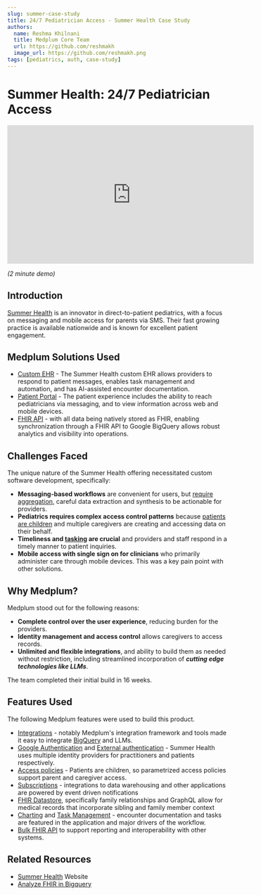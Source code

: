 ```yaml
---
slug: summer-case-study
title: 24/7 Pediatrician Access - Summer Health Case Study
authors:
  name: Reshma Khilnani
  title: Medplum Core Team
  url: https://github.com/reshmakh
  image_url: https://github.com/reshmakh.png
tags: [pediatrics, auth, case-study]
---
```


# Summer Health: 24/7 Pediatrician Access

<iframe width="560" height="315" src="https://www.youtube.com/embed/H2fJVYG8LvQ?start=0" title="YouTube video player" frameborder="0" allow="accelerometer; autoplay; clipboard-write; encrypted-media; gyroscope; picture-in-picture" allowfullscreen></iframe>

_(2 minute demo)_

## Introduction

[Summer Health](https://www.summerhealth.com/) is an innovator in direct-to-patient pediatrics, with a focus on messaging and mobile access for parents via SMS. Their fast growing practice is available nationwide and is known for excellent patient engagement.

## Medplum Solutions Used

- [Custom EHR](/solutions/custom-ehr) - The Summer Health custom EHR allows providers to respond to patient messages, enables task management and automation, and has AI-assisted encounter documentation.
- [Patient Portal](/solutions/patient-portal) - The patient experience includes the ability to reach pediatricians via messaging, and to view information across web and mobile devices.
- [FHIR API](/solutions/provider-portal#api-access) - with all data being natively stored as FHIR, enabling synchronization through a FHIR API to Google BigQuery allows robust analytics and visibility into operations.

## Challenges Faced

The unique nature of the Summer Health offering necessitated custom software development, specifically:

- **Messaging-based workflows** are convenient for users, but [require aggregation](/docs/communications/async-encounters), careful data extraction and synthesis to be actionable for providers.
- **Pediatrics requires complex access control patterns** because [patients are children](/docs/fhir-datastore/family-relationships) and multiple caregivers are creating and accessing data on their behalf.
- **Timeliness and [tasking](/docs/careplans/tasks) are crucial** and providers and staff respond in a timely manner to patient inquiries.
- **Mobile access with single sign on for clinicians** who primarily administer care through mobile devices. This was a key pain point with other solutions.

## Why Medplum?

Medplum stood out for the following reasons:

- **Complete control over the user experience**, reducing burden for the providers.
- **Identity management and access control** allows caregivers to access records.
- **Unlimited and flexible integrations**, and ability to build them as needed without restriction, including streamlined incorporation of _**cutting edge technologies like LLMs**_.

The team completed their initial build in 16 weeks.

## Features Used

The following Medplum features were used to build this product.

- [Integrations](/products/integration) - notably Medplum's integration framework and tools made it easy to integrate [BigQuery](https://cloud.google.com/architecture/analyzing-fhir-data-in-bigquery) and LLMs.
- [Google Authentication](/docs/auth/google-auth) and [External authentication](/docs/auth/external-identity-providers) - Summer Health uses multiple identity providers for practitioners and patients respectively.
- [Access policies](/docs/auth/access-control) - Patients are children, so parametrized access policies support parent and caregiver access.
- [Subscriptions](/docs/subscriptions) - integrations to data warehousing and other applications are powered by event driven notifications
- [FHIR Datastore](/docs/fhir-datastore), specifically family relationships and GraphQL allow for medical records that incorporate sibling and family member context
- [Charting](/docs/charting) and [Task Management](/docs/careplans/tasks) - encounter documentation and tasks are featured in the application and major drivers of the workflow.
- [Bulk FHIR API](/docs/api/fhir/operations/bulk-fhir) to support reporting and interoperability with other systems.

## Related Resources

- [Summer Health](https://www.summerhealth.com/) Website
- [Analyze FHIR in Bigquery](https://cloud.google.com/architecture/analyzing-fhir-data-in-bigquery)
